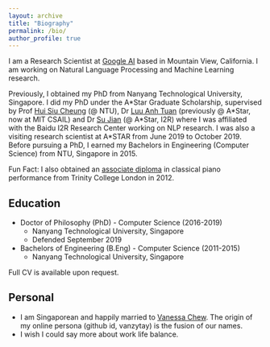```yaml
---
layout: archive
title: "Biography"
permalink: /bio/
author_profile: true
---
```



I am a Research Scientist at [Google AI](https://ai.google/) based in Mountain View, California. I am working on Natural Language Processing and Machine Learning research. 

Previously, I obtained my PhD from Nanyang Technological University, Singapore. I did my PhD under the A\*Star Graduate Scholarship, supervised by Prof [Hui Siu Cheung](https://www.ntu.edu.sg/home/asschui/) (@ NTU), Dr [Luu Anh Tuan](https://people.csail.mit.edu/tuanluu/) (previously @ A\*Star, now at MIT CSAIL) and Dr [Su Jian](http://www.colips.org/~sujian/) (@ A\*Star, I2R) where I was affiliated with the Baidu I2R Research Center working on NLP research. I was also a visiting research scientist at A\*STAR from June 2019 to October 2019. Before pursuing a PhD, I earned my Bachelors in Engineering (Computer Science) from NTU, Singapore in 2015.

Fun Fact: I also obtained an [associate diploma](https://www.trinitycollege.com/site/?id=1587) in classical piano performance from Trinity College London in 2012.

##  Education

* Doctor of Philosophy (PhD) - Computer Science (2016-2019)
    * Nanyang Technological University, Singapore
    * Defended September 2019
* Bachelors of Engineering (B.Eng) - Computer Science (2011-2015)
    * Nanyang Technological University, Singapore

Full CV is available upon request.


## Personal

* I am Singaporean and happily married to [Vanessa Chew](https://www.instagram.com/vcnes5sa/). The origin of my online persona (github id, vanzytay) is the fusion of our names.
* I wish I could say more about work life balance.
